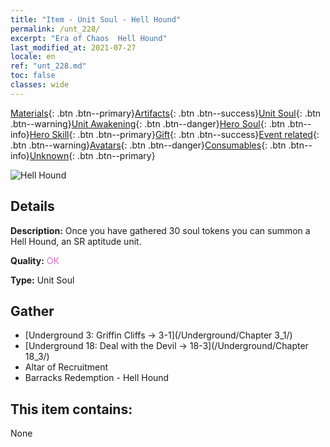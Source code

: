 ```yaml
---
title: "Item - Unit Soul - Hell Hound"
permalink: /unt_228/
excerpt: "Era of Chaos  Hell Hound"
last_modified_at: 2021-07-27
locale: en
ref: "unt_228.md"
toc: false
classes: wide
---
```

 [Materials](/Items/){: .btn .btn--primary}[Artifacts](/Items/Artifacts/){: .btn .btn--success}[Unit Soul](/Items/UnitSoul/){: .btn .btn--warning}[Unit Awakening](/Items/UnitAwakening/){: .btn .btn--danger}[Hero Soul](/Items/HeroSoul/){: .btn .btn--info}[Hero Skill](/Items/HeroSkill/){: .btn .btn--primary}[Gift](/Items/Gift/){: .btn .btn--success}[Event related](/Items/Events/){: .btn .btn--warning}[Avatars](/Items/Avatars/){: .btn .btn--danger}[Consumables](/Items/Consumables/){: .btn .btn--info}[Unknown](/Items/Unknown/){: .btn .btn--primary}

 ![Hell Hound](/images/u/ti_santouquan.jpg)

## Details
 **Description:** Once you have gathered 30 soul tokens you can summon a Hell Hound, an SR aptitude unit.

 **Quality:** <span style="color: #DA70D6">OK</span>

 **Type:** Unit Soul

## Gather

*    [Underground 3: Griffin Cliffs -> 3-1](/Underground/Chapter 3_1/) 
*    [Underground 18: Deal with the Devil -> 18-3](/Underground/Chapter 18_3/) 
*    Altar of Recruitment 
*    Barracks Redemption - Hell Hound 

## This item contains:

  None

